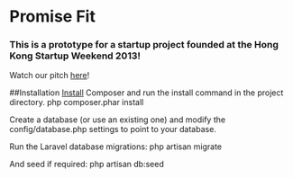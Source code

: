 Promise Fit
====================

### This is a prototype for a startup project founded at the Hong Kong Startup Weekend 2013!

Watch our pitch [here](http://www.youtube.com/watch?v=w9592hZIWQw)!

##Installation
[Install](http://four.laravel.com/#install-laravel) Composer and run the install command in the project directory.
	php composer.phar install 

Create a database (or use an existing one) and modify the config/database.php settings to point to your database.

Run the Laravel database migrations:
	php artisan migrate

And seed if required:
	php artisan db:seed